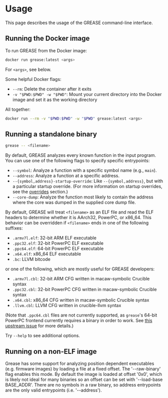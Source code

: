 # Usage

This page describes the usage of the GREASE command-line interface.

## Running the Docker image

To run GREASE from the Docker image:

```sh
docker run grease:latest <args>
```

For `<args>`, see below.

Some helpful Docker flags:

- `--rm`: Delete the container after it exits
- `-v "$PWD:$PWD" -w "$PWD"`: Mount your current directory into the Docker image
  and set it as the working directory

All together:
```sh
docker run --rm -v "$PWD:$PWD" -w "$PWD" grease:latest <args>
```

## Running a standalone binary

```sh
grease -- <filename>
```

By default, GREASE analyzes every known function in the input program. You can
use one of the following flags to specify specific entrypoints:

- `--symbol`: Analyze a function with a specific symbol name (e.g., `main`).
- `--address`: Analyze a function at a specific address.
- `--{symbol,address}-startup-override`: Like `--{symbol,address}`, but with a
  particular startup override. (For more information on startup overrides, see
  the [overrides](./overrides.md) section.)
- `--core-dump`: Analyze the function most likely to contain the address where
  the core was dumped in the supplied core dump file.

By default, GREASE will treat `<filename>` as an ELF file and read the ELF
headers to determine whether it is AArch32, PowerPC, or x86_64. This behavior
can be overridden if `<filename>` ends in one of the following suffixes:

- `.armv7l.elf`: 32-bit ARM ELF executable
- `.ppc32.elf`: 32-bit PowerPC ELF executable
- `.ppc64.elf`: 64-bit PowerPC ELF executable
- `.x64.elf`: x86_64 ELF executable
- `.bc`: LLVM bitcode

or one of the following, which are mostly useful for GREASE developers:

- `.armv7l.cbl`: 32-bit ARM CFG written in macaw-symbolic Crucible syntax
- `.ppc32.cbl`: 32-bit PowerPC CFG written in macaw-symbolic Crucible syntax
- `.x64.cbl`: x86_64 CFG written in macaw-symbolic Crucible syntax
- `.llvm.cbl`: LLVM CFG written in crucible-llvm syntax

(Note that `.ppc64.cbl` files are not currently supported, as `grease`'s 64-bit
PowerPC frontend currently requires a binary in order to work. See [this
upstream issue](https://github.com/GaloisInc/macaw/issues/415) for more
details.)

Try `--help` to see additional options.

## Running on a non-ELF image

Grease has some support for analyzing position dependent executables (e.g. firmware images)
by loading a file at a fixed offset. The '--raw-binary' flag enables this mode. By default the image
is loaded at offset '0x0', which is likely not ideal for many binaries so an offset can be set with '--load-base BASE_ADDR'.
There are no symbols in a raw binary, so address entrypoints are the only valid entrypoints (i.e. '--address').

<!-- Copyright (c) Galois, Inc. 2024. -->
